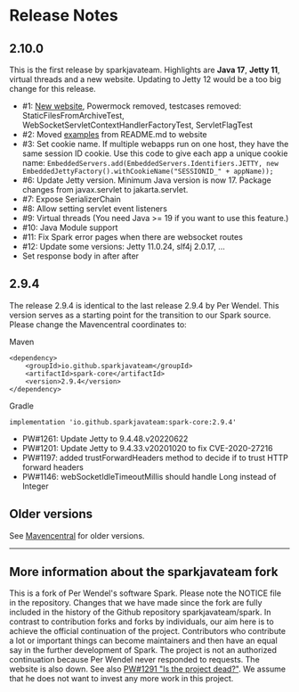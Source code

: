 # Release Notes

## 2.10.0

This is the first release by sparkjavateam.
Highlights are **Java 17**, **Jetty 11**, virtual threads and a new website.
Updating to Jetty 12 would be a too big change for this release.

- #1: [New website](https://sparkjavateam.github.io/spark), Powermock removed, testcases removed: StaticFilesFromArchiveTest, WebSocketServletContextHandlerFactoryTest, ServletFlagTest
- #2: Moved [examples](https://sparkjavateam.github.io/spark/examples.html) from README.md to website
- #3: Set cookie name. If multiple webapps run on one host, they have the same session ID cookie. Use this code to give each app a unique cookie name: `EmbeddedServers.add(EmbeddedServers.Identifiers.JETTY, new EmbeddedJettyFactory().withCookieName("SESSIONID_" + appName));`
- #6: Update Jetty version. Minimum Java version is now 17. Package changes from javax.servlet to jakarta.servlet.
- #7: Expose SerializerChain
- #8: Allow setting servlet event listeners
- #9: Virtual threads (You need Java >= 19 if you want to use this feature.)
- #10: Java Module support
- #11: Fix Spark error pages when there are websocket routes
- #12: Update some versions: Jetty 11.0.24, slf4j 2.0.17, ...
- Set response body in after after

## 2.9.4

The release 2.9.4 is identical to the last release 2.9.4 by Per Wendel.
This version serves as a starting point for the transition to our Spark source. Please change the Mavencentral coordinates to:

Maven
```
<dependency>
    <groupId>io.github.sparkjavateam</groupId>
    <artifactId>spark-core</artifactId>
    <version>2.9.4</version>
</dependency>
```

Gradle
```
implementation 'io.github.sparkjavateam:spark-core:2.9.4'
```

- PW#1261: Update Jetty to 9.4.48.v20220622
- PW#1201: Update Jetty to 9.4.33.v20201020 to fix CVE-2020-27216
- PW#1197: added trustForwardHeaders method to decide if to trust HTTP forward headers
- PW#1146: webSocketIdleTimeoutMillis should handle Long instead of Integer

## Older versions
See [Mavencentral](https://repo1.maven.org/maven2/com/sparkjava/spark-core/) for older versions.

----

## More information about the sparkjavateam fork

This is a fork of Per Wendel's software Spark.
Please note the NOTICE file in the repository.
Changes that we have made since the fork are fully included in the history of the Github repository sparkjavateam/spark.
In contrast to contribution forks and forks by individuals, our aim here is to achieve the official continuation of the project.
Contributors who contribute a lot or important things can become maintainers and then have an equal say in the further development of Spark.
The project is not an authorized continuation because Per Wendel never responded to requests.
The website is also down.
See also [PW#1291 "Is the project dead?"](https://github.com/perwendel/spark/issues/1291).
We assume that he does not want to invest any more work in this project.
